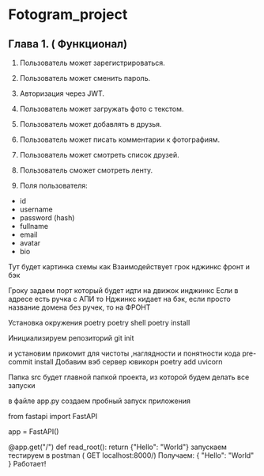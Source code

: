 # Fotogram_project

## Глава 1. ( Функционал)


1. Пользователь может зарегистрироваться.
2. Пользователь может сменить пароль.

3. Авторизация через JWT.
4. Пользователь может загружать фото с текстом.
5. Пользователь может добавлять в друзья.
6. Пользователь может писать комментарии к фотографиям.
7. Пользователь может смотреть список друзей.
8. Пользователь сможет смотреть ленту.
9. Поля пользователя:
- id
- username
- password (hash)
- fullname
- email
- avatar
- bio

Тут будет картинка схемы как Взаимодействует
грок нджинкс фронт и бэк

Гроку задаем порт который будет идти на движок инджинкс
Если в адресе есть ручка с АПИ то Нджинкс кидает на бэк, 
если просто название домена без ручек, то на ФРОНТ

Установка окружения poetry
poetry shell
poetry install

Инициализируем репозиторий
git init

и установим прикомит для чистоты ,наглядности и понятности кода
pre-commit install
Добавим вэб сервер ювикорн
poetry add uvicorn



Папка src будет главной папкой проекта, из которой будем делать все запуски

в файле app.py создаем пробный запуск приложения

from fastapi import FastAPI

app = FastAPI()


@app.get("/")
def read_root():
    return {"Hello": "World"}
 запускаем тестируем в postman ( GET localhost:8000/)
Получаем:
{
    "Hello": "World"
}
 Работает!
